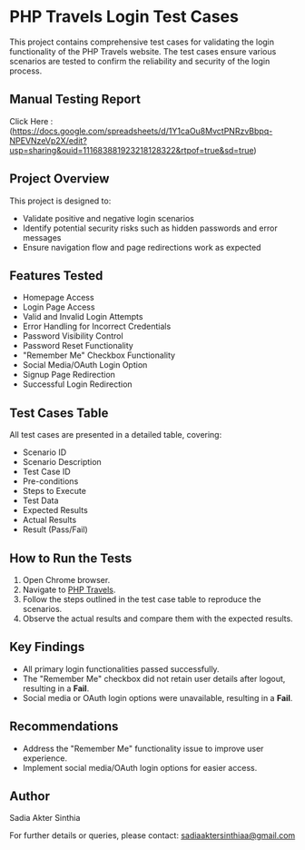 # PHP Travels Login Test Cases

This project contains comprehensive test cases for validating the login functionality of the PHP Travels website. The test cases ensure various scenarios are tested to confirm the reliability and security of the login process.

## Manual Testing Report 
Click Here : (https://docs.google.com/spreadsheets/d/1Y1caOu8MvctPNRzvBbpq-NPEVNzeVp2X/edit?usp=sharing&ouid=111683881923218128322&rtpof=true&sd=true)




## Project Overview
This project is designed to:
- Validate positive and negative login scenarios
- Identify potential security risks such as hidden passwords and error messages
- Ensure navigation flow and page redirections work as expected

## Features Tested
- Homepage Access
- Login Page Access
- Valid and Invalid Login Attempts
- Error Handling for Incorrect Credentials
- Password Visibility Control
- Password Reset Functionality
- "Remember Me" Checkbox Functionality
- Social Media/OAuth Login Option
- Signup Page Redirection
- Successful Login Redirection

## Test Cases Table
All test cases are presented in a detailed table, covering:
- Scenario ID
- Scenario Description
- Test Case ID
- Pre-conditions
- Steps to Execute
- Test Data
- Expected Results
- Actual Results
- Result (Pass/Fail)

## How to Run the Tests
1. Open Chrome browser.
2. Navigate to [PHP Travels](https://phptravels.net/).
3. Follow the steps outlined in the test case table to reproduce the scenarios.
4. Observe the actual results and compare them with the expected results.

## Key Findings
- All primary login functionalities passed successfully.
- The "Remember Me" checkbox did not retain user details after logout, resulting in a **Fail**.
- Social media or OAuth login options were unavailable, resulting in a **Fail**.

## Recommendations
- Address the "Remember Me" functionality issue to improve user experience.
- Implement social media/OAuth login options for easier access.

## Author
Sadia Akter Sinthia

For further details or queries, please contact: [sadiaaktersinthiaa@gmail.com](mailto:sadiaaktersinthiaa@gmail.com)

